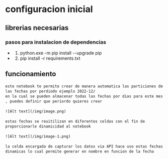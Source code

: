 
# configuracion inicial 


## librerias necesarias 

 ### pasos para instalacion de dependencias 
    
   * 1) python.exe -m pip install --upgrade pip
   * 2) pip install -r requirements.txt
 

 ## funcionamiento 

    este notebook te permite crear de manera automatica las particiones de las fechas por perdiodo ejemplo 2022-12/
    en la cual se pueden almacenar todas las fechas por dias para este mes , puedes definir que periordo quieres crear 

    ![Alt text](/img/image.png) 

    estas fechas se reuitilizan en diferentes celdas con el fin de proporcionarle dinamicidad al notebook 

    ![Alt text](/img/image-1.png)

    la celda encargada de capturar los datos via API hace uso estas fechas dinamicas lo cual permite generar en nombre en funcion de la fecha 



